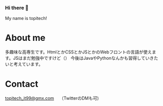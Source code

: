 ### Hi there 👋
My name is topitech!

# About me
多趣味な高専生です。HtmlとかCSSとかJSとかのWebフロントの言語が使えます。JSはまだ勉強中ですけど（）
今後はJavaやPythonなんかも習得していきたいと考えています。

# Contact
topitech_it99@gmx.com　
（TwitterのDMも可)
<!--
**TopiTech/TopiTech** is a ✨ _special_ ✨ repository because its `README.md` (this file) appears on your GitHub profile.

Here are some ideas to get you started:

- 🔭 I’m currently working on ...
- 🌱 I’m currently learning ...
- 👯 I’m looking to collaborate on ...
- 🤔 I’m looking for help with ...
- 💬 Ask me about ...
- 📫 How to reach me: ...
- 😄 Pronouns: ...
- ⚡ Fun fact: ...
-->
